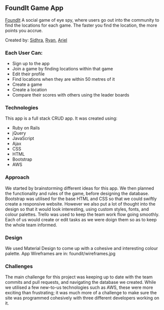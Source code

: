 ## FoundIt Game App
[FoundIt](http://foundit13.herokuapp.com/)
A social game of eye spy, where users go out into the community to find the locations for each game. The faster you find the location, the more points you accrue.

Created by: [Sidhra](https://github.com/Sidhra93), [Ryan](https://github.com/ryanmonro), [Ariel](https://github.com/arielse)

### Each User Can:
- Sign up to the app
- Join a game by finding locations within that game
- Edit their profile
- Find locations when they are within 50 metres of it
- Create a game
- Create a location
- Compare their scores with others using the leader boards

### Technologies
This app is a full stack CRUD app.
It was created using:
- Ruby on Rails
- jQuery
- JavaScript
- Ajax
- CSS
- HTML
- Bootstrap
- AWS

### Approach
We started by brainstorming different ideas for this app. We then planned the functionality and rules of the game, before designing the database.
Bootstrap was utilised for the base HTML and CSS so that we could swiftly create a responsive website. However we also put a lot of thought into the design so that it would look interesting, using custom styles, fonts, and colour palettes.
Trello was used to keep the team work flow going smoothly. Each of us would create or edit tasks as we were doign them so as to keep the whole team informed.

### Design
We used Material Design to come up with a cohesive and interesting colour palette.
App Wireframes are in: foundit/wireframes.jpg

### Challenges
The main challenge for this project was keeping up to date with the team commits and pull requests, and navigating the database we created.
While we utilised a few new-to-us technologies such as AWS, these were more exciting than frustrating; it was much more of a challenge to make sure the site was programmed cohesively with three different developers working on it.
